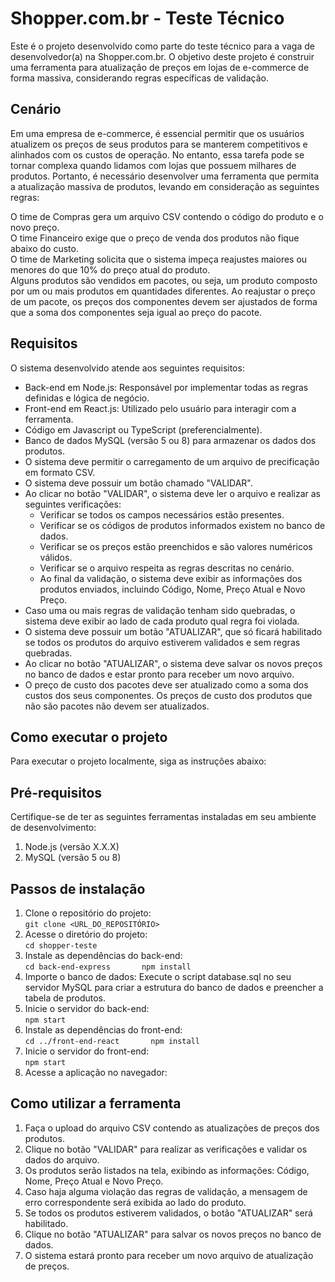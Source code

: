 # Shopper.com.br - Teste Técnico  
Este é o projeto desenvolvido como parte do teste técnico para a vaga de desenvolvedor(a) na Shopper.com.br. O objetivo deste projeto é construir uma ferramenta para atualização de preços em lojas de e-commerce de forma massiva, considerando regras específicas de validação.

## Cenário  
Em uma empresa de e-commerce, é essencial permitir que os usuários atualizem os preços de seus produtos para se manterem competitivos e alinhados com os custos de operação. No entanto, essa tarefa pode se tornar complexa quando lidamos com lojas que possuem milhares de produtos. Portanto, é necessário desenvolver uma ferramenta que permita a atualização massiva de produtos, levando em consideração as seguintes regras:  

O time de Compras gera um arquivo CSV contendo o código do produto e o novo preço.  
O time Financeiro exige que o preço de venda dos produtos não fique abaixo do custo.  
O time de Marketing solicita que o sistema impeça reajustes maiores ou menores do que 10% do preço atual do produto.  
Alguns produtos são vendidos em pacotes, ou seja, um produto composto por um ou mais produtos em quantidades diferentes. Ao reajustar o preço de um pacote, os preços dos componentes devem ser ajustados de forma que a soma dos componentes seja igual ao preço do pacote.  

## Requisitos  
O sistema desenvolvido atende aos seguintes requisitos:  

- Back-end em Node.js: Responsável por implementar todas as regras definidas e lógica de negócio.  
- Front-end em React.js: Utilizado pelo usuário para interagir com a ferramenta.  
- Código em Javascript ou TypeScript (preferencialmente).  
- Banco de dados MySQL (versão 5 ou 8) para armazenar os dados dos produtos.  
- O sistema deve permitir o carregamento de um arquivo de precificação em formato CSV.  
- O sistema deve possuir um botão chamado "VALIDAR".  
- Ao clicar no botão "VALIDAR", o sistema deve ler o arquivo e realizar as seguintes verificações:  
  - Verificar se todos os campos necessários estão presentes.  
  - Verificar se os códigos de produtos informados existem no banco de dados.  
  - Verificar se os preços estão preenchidos e são valores numéricos válidos.  
  - Verificar se o arquivo respeita as regras descritas no cenário.  
  - Ao final da validação, o sistema deve exibir as informações dos produtos enviados, incluindo Código, Nome, Preço Atual e Novo Preço.    
- Caso uma ou mais regras de validação tenham sido quebradas, o sistema deve exibir ao lado de cada produto qual regra foi violada.  
- O sistema deve possuir um botão "ATUALIZAR", que só ficará habilitado se todos os produtos do arquivo estiverem validados e sem regras quebradas.  
- Ao clicar no botão "ATUALIZAR", o sistema deve salvar os novos preços no banco de dados e estar pronto para receber um novo arquivo.  
- O preço de custo dos pacotes deve ser atualizado como a soma dos custos dos seus componentes. Os preços de custo dos produtos que não são pacotes não devem ser atualizados.  

## Como executar o projeto  
Para executar o projeto localmente, siga as instruções abaixo:  

## Pré-requisitos  
Certifique-se de ter as seguintes ferramentas instaladas em seu ambiente de desenvolvimento:  

1. Node.js (versão X.X.X)
2. MySQL (versão 5 ou 8) 

## Passos de instalação

1. Clone o repositório do projeto:  
`git clone <URL_DO_REPOSITÓRIO>`    
2. Acesse o diretório do projeto:    
`cd shopper-teste`  
3. Instale as dependências do back-end:  
`cd back-end-express      
npm install`    
4. Importe o banco de dados: 
Execute o script database.sql no seu servidor MySQL para criar a estrutura do banco de dados e preencher a tabela de produtos.  
5. Inicie o servidor do back-end:  
`npm start`    
6. Instale as dependências do front-end:    
`cd ../front-end-react      
npm install`  
7. Inicie o servidor do front-end:    
`npm start`    
8. Acesse a aplicação no navegador:  

## Como utilizar a ferramenta  
1. Faça o upload do arquivo CSV contendo as atualizações de preços dos produtos.  
2. Clique no botão "VALIDAR" para realizar as verificações e validar os dados do arquivo.  
3. Os produtos serão listados na tela, exibindo as informações: Código, Nome, Preço Atual e Novo Preço.  
4. Caso haja alguma violação das regras de validação, a mensagem de erro correspondente será exibida ao lado do produto.  
5. Se todos os produtos estiverem validados, o botão "ATUALIZAR" será habilitado.  
6. Clique no botão "ATUALIZAR" para salvar os novos preços no banco de dados.  
7. O sistema estará pronto para receber um novo arquivo de atualização de preços.  
